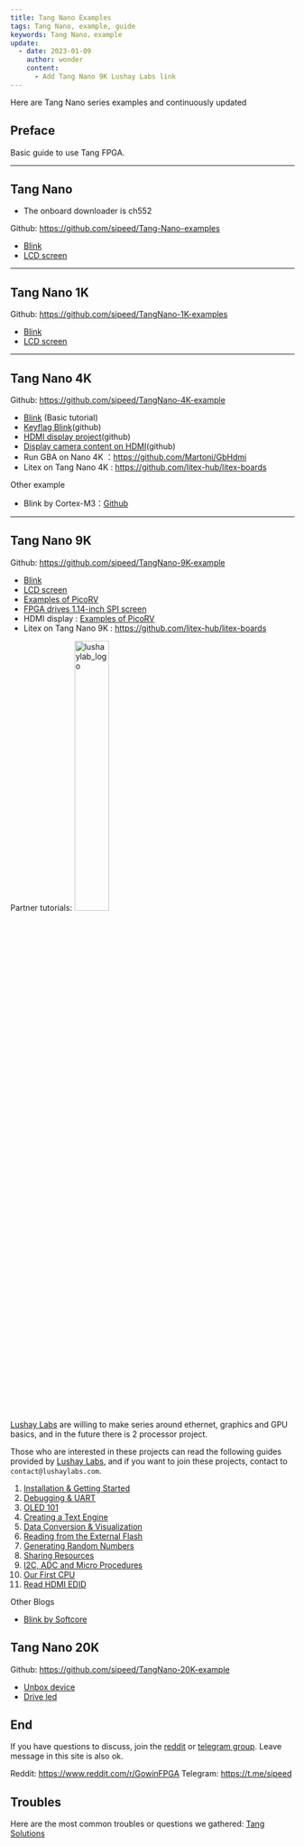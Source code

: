 ```yaml
---
title: Tang Nano Examples
tags: Tang Nano, example, guide
keywords: Tang Nano，example
update:
  - date: 2023-01-09
    author: wonder
    content:
      - Add Tang Nano 9K Lushay Labs link
---
```


Here are Tang Nano series examples and continuously updated

## Preface

Basic guide to use Tang FPGA.

---

## Tang Nano

- The onboard downloader is ch552

Github: https://github.com/sipeed/Tang-Nano-examples

- [Blink](./../Tang-Nano/examples/led/led.md)
- [LCD screen](./../Tang-Nano/examples/lcd.md)

---

## Tang Nano 1K

Github: https://github.com/sipeed/TangNano-1K-examples

- [Blink](./../Tang-Nano-1K/examples/led/led.md)
- [LCD screen](./../Tang-Nano-1K/examples/lcd.md)

---
## Tang Nano 4K

Github: https://github.com/sipeed/TangNano-4K-example

- [Blink](./../Tang-Nano-4K/examples/led.md) (Basic tutorial)
- [Keyflag Blink](https://github.com/sipeed/TangNano-4K-example/tree/main/key_blink)(github)
- [HDMI display project](https://github.com/sipeed/TangNano-4K-example/tree/main/hdmi_720p)(github)
- [Display camera content on HDMI](https://github.com/sipeed/TangNano-4K-example/tree/main/camera_hdmi)(github)
- Run GBA on Nano 4K ：https://github.com/Martoni/GbHdmi
- Litex on Tang Nano 4K : https://github.com/litex-hub/litex-boards

Other example

- Blink by Cortex-M3：[Github](https://github.com/verilog-indeed/gowin_fpga_tutorials)

---
## Tang Nano 9K

Github: https://github.com/sipeed/TangNano-9K-example

- [Blink](./../Tang-Nano-9K/examples/led.md)
- [LCD screen](./../Tang-Nano-9K/examples/rgb_screen.md)
- [Examples of PicoRV](./../Tang-Nano-9K/examples/picorv.md)
- [FPGA drives 1.14-inch SPI screen](./../Tang-Nano-9K/examples/spi_lcd.md)
- HDMI display : [Examples of PicoRV](./../Tang-Nano-9K/examples/picorv.md)
- Litex on Tang Nano 9K : https://github.com/litex-hub/litex-boards

Partner tutorials:
<a href="https://learn.lushaylabs.com/tang-nano-series/"><img src="./../../../zh/tang/Tang-Nano-Doc/assets/lushaylab_logo.png" alt="lushaylab_logo" width="35%"></a>

[Lushay Labs](https://lushaylabs.com/) are willing to make series around ethernet, graphics and GPU basics, and in the future there is 2 processor project.

Those who are interested in these projects can read the following guides provided by [Lushay Labs](https://lushaylabs.com/), and if you want to join these projects, contact to `contact@lushaylabs.com`.

1. [Installation & Getting Started](https://learn.lushaylabs.com/getting-setup-with-the-tang-nano-9k/)
2. [Debugging & UART](https://learn.lushaylabs.com/tang-nano-9k-debugging/)
3. [OLED 101](https://learn.lushaylabs.com/tang-nano-9k-graphics/)
4. [Creating a Text Engine](https://learn.lushaylabs.com/tang-nano-9k-creating-a-text-engine/)
5. [Data Conversion & Visualization](https://learn.lushaylabs.com/tang-nano-9k-data-visualization/)
6. [Reading from the External Flash](https://learn.lushaylabs.com/tang-nano-9k-reading-the-external-flash/)
7. [Generating Random Numbers](https://learn.lushaylabs.com/tang-nano-9k-generating-random/)
8. [Sharing Resources](https://learn.lushaylabs.com/tang-nano-9k-sharing-resources/)
9. [I2C, ADC and Micro Procedures](https://learn.lushaylabs.com/i2c-adc-micro-procedures/)
10. [Our First CPU](https://learn.lushaylabs.com/tang-nano-9k-first-processor/)
11. [Read HDMI EDID](https://learn.lushaylabs.com/tang-nano-9k-project-edid/)

Other Blogs

- [Blink by Softcore](https://blog.ruux.de/tang-nano-9k-softcore-blink)

## Tang Nano 20K

Github: https://github.com/sipeed/TangNano-20K-example

- [Unbox device](https://wiki.sipeed.com/hardware/en/tang/tang-nano-20k/example/unbox.html)
- [Drive led](https://wiki.sipeed.com/hardware/en/tang/tang-nano-20k/example/led.html)

## End

If you have questions to discuss, join the [reddit](https://www.reddit.com/r/GowinFPGA) or [telegram group](https://t.me/sipeed). Leave message in this site is also ok.

Reddit: https://www.reddit.com/r/GowinFPGA
Telegram: https://t.me/sipeed

## Troubles

Here are the most common troubles or questions we gathered: [Tang Solutions](https://wiki.sipeed.com/hardware/en/tang/Tang-Nano-Doc/questions.html)